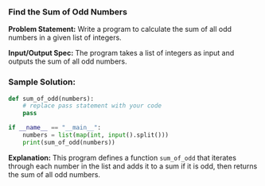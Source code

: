 ### **Find the Sum of Odd Numbers**

**Problem Statement:** Write a program to calculate the sum of all odd numbers in a given list of integers.

**Input/Output Spec:** The program takes a list of integers as input and outputs the sum of all odd numbers.

### **Sample Solution:**

```python
def sum_of_odd(numbers):
    # replace pass statement with your code
    pass

if __name__ == "__main__":
    numbers = list(map(int, input().split()))
    print(sum_of_odd(numbers))
```

**Explanation:** This program defines a function `sum_of_odd` that iterates through each number in the list and adds it to a sum if it is odd, then returns the sum of all odd numbers.